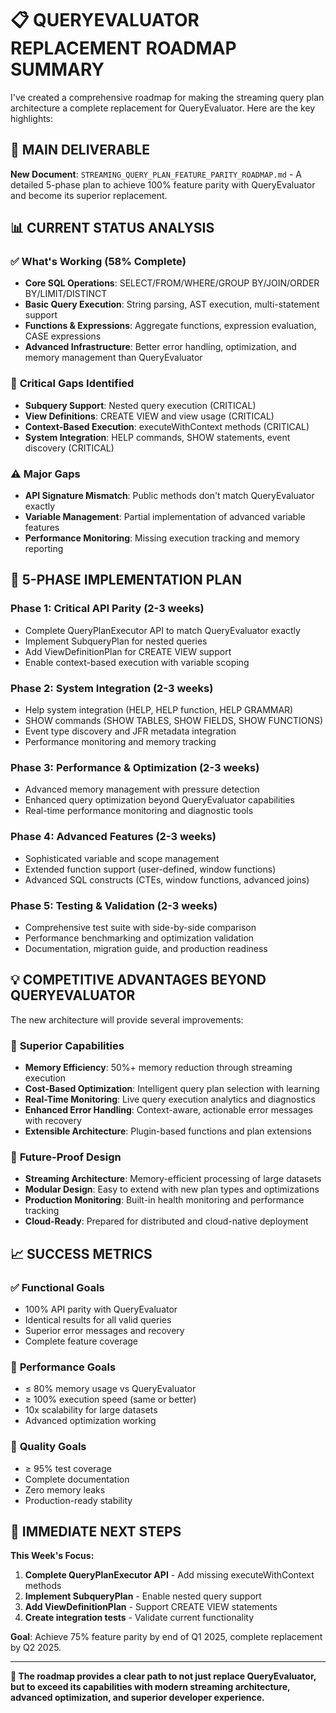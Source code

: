 # 📋 **QUERYEVALUATOR REPLACEMENT ROADMAP SUMMARY**

I've created a comprehensive roadmap for making the streaming query plan architecture a complete replacement for QueryEvaluator. Here are the key highlights:

## 🎯 **MAIN DELIVERABLE**

**New Document**: `STREAMING_QUERY_PLAN_FEATURE_PARITY_ROADMAP.md` - A detailed 5-phase plan to achieve 100% feature parity with QueryEvaluator and become its superior replacement.

## 📊 **CURRENT STATUS ANALYSIS**

### ✅ **What's Working (58% Complete)**
- **Core SQL Operations**: SELECT/FROM/WHERE/GROUP BY/JOIN/ORDER BY/LIMIT/DISTINCT
- **Basic Query Execution**: String parsing, AST execution, multi-statement support
- **Functions & Expressions**: Aggregate functions, expression evaluation, CASE expressions
- **Advanced Infrastructure**: Better error handling, optimization, and memory management than QueryEvaluator

### 🚨 **Critical Gaps Identified**
- **Subquery Support**: Nested query execution (CRITICAL)
- **View Definitions**: CREATE VIEW and view usage (CRITICAL) 
- **Context-Based Execution**: executeWithContext methods (CRITICAL)
- **System Integration**: HELP commands, SHOW statements, event discovery (CRITICAL)

### ⚠️ **Major Gaps**
- **API Signature Mismatch**: Public methods don't match QueryEvaluator exactly
- **Variable Management**: Partial implementation of advanced variable features
- **Performance Monitoring**: Missing execution tracking and memory reporting

## 🚀 **5-PHASE IMPLEMENTATION PLAN**

### **Phase 1: Critical API Parity (2-3 weeks)**
- Complete QueryPlanExecutor API to match QueryEvaluator exactly
- Implement SubqueryPlan for nested queries
- Add ViewDefinitionPlan for CREATE VIEW support
- Enable context-based execution with variable scoping

### **Phase 2: System Integration (2-3 weeks)**  
- Help system integration (HELP, HELP function, HELP GRAMMAR)
- SHOW commands (SHOW TABLES, SHOW FIELDS, SHOW FUNCTIONS)
- Event type discovery and JFR metadata integration
- Performance monitoring and memory tracking

### **Phase 3: Performance & Optimization (2-3 weeks)**
- Advanced memory management with pressure detection
- Enhanced query optimization beyond QueryEvaluator capabilities
- Real-time performance monitoring and diagnostic tools

### **Phase 4: Advanced Features (2-3 weeks)**
- Sophisticated variable and scope management
- Extended function support (user-defined, window functions)
- Advanced SQL constructs (CTEs, window functions, advanced joins)

### **Phase 5: Testing & Validation (2-3 weeks)**
- Comprehensive test suite with side-by-side comparison
- Performance benchmarking and optimization validation
- Documentation, migration guide, and production readiness

## 💡 **COMPETITIVE ADVANTAGES BEYOND QUERYEVALUATOR**

The new architecture will provide several improvements:

### 🎯 **Superior Capabilities**
- **Memory Efficiency**: 50%+ memory reduction through streaming execution
- **Cost-Based Optimization**: Intelligent query plan selection with learning
- **Real-Time Monitoring**: Live query execution analytics and diagnostics  
- **Enhanced Error Handling**: Context-aware, actionable error messages with recovery
- **Extensible Architecture**: Plugin-based functions and plan extensions

### 🚀 **Future-Proof Design**
- **Streaming Architecture**: Memory-efficient processing of large datasets
- **Modular Design**: Easy to extend with new plan types and optimizations
- **Production Monitoring**: Built-in health monitoring and performance tracking
- **Cloud-Ready**: Prepared for distributed and cloud-native deployment

## 📈 **SUCCESS METRICS**

### ✅ **Functional Goals**
- 100% API parity with QueryEvaluator
- Identical results for all valid queries
- Superior error messages and recovery
- Complete feature coverage

### 🚀 **Performance Goals**  
- ≤ 80% memory usage vs QueryEvaluator
- ≥ 100% execution speed (same or better)
- 10x scalability for large datasets
- Advanced optimization working

### 🔧 **Quality Goals**
- ≥ 95% test coverage
- Complete documentation
- Zero memory leaks
- Production-ready stability

## 🎯 **IMMEDIATE NEXT STEPS**

**This Week's Focus:**
1. **Complete QueryPlanExecutor API** - Add missing executeWithContext methods
2. **Implement SubqueryPlan** - Enable nested query support  
3. **Add ViewDefinitionPlan** - Support CREATE VIEW statements
4. **Create integration tests** - Validate current functionality

**Goal**: Achieve 75% feature parity by end of Q1 2025, complete replacement by Q2 2025.

---

**🏁 The roadmap provides a clear path to not just replace QueryEvaluator, but to exceed its capabilities with modern streaming architecture, advanced optimization, and superior developer experience.**

